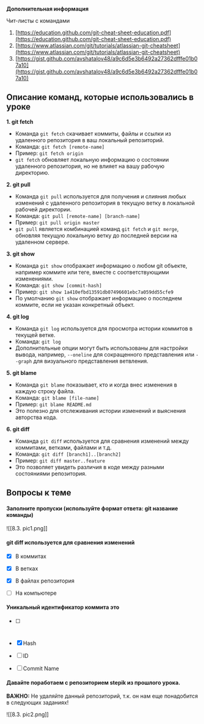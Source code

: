 
**Дополнительная информация**

Чит-листы с командами 

1. [https://education.github.com/git-cheat-sheet-education.pdf](https://education.github.com/git-cheat-sheet-education.pdf)
2. [https://www.atlassian.com/git/tutorials/atlassian-git-cheatsheet](https://www.atlassian.com/git/tutorials/atlassian-git-cheatsheet)
3. [https://gist.github.com/avshatalov48/a9c6d5e3b6492a27362dfffe01b07a10](https://gist.github.com/avshatalov48/a9c6d5e3b6492a27362dfffe01b07a10)







## **Описание команд, которые использовались в уроке**


**1. git fetch**

- Команда `git fetch` скачивает коммиты, файлы и ссылки из удаленного репозитория в ваш локальный репозиторий.
- Команда: `git fetch [remote-name]`
- Пример: `git fetch origin`
- `git fetch` обновляет локальную информацию о состоянии удаленного репозитория, но не влияет на вашу рабочую директорию.

**2. git pull**

- Команда `git pull` используется для получения и слияния любых изменений с удаленного репозитория в текущую ветку в локальной рабочей директории.
- Команда: `git pull [remote-name] [branch-name]`
- Пример: `git pull origin master`
- `git pull` является комбинацией команд `git fetch` и `git merge`, обновляя текущую локальную ветку до последней версии на удаленном сервере.

**3. git show**

- Команда `git show` отображает информацию о любом git объекте, например коммите или теге, вместе с соответствующими изменениями.
- Команда: `git show [commit-hash]`
- Пример: `git show 1a410efbd13591db07496601ebc7a059dd55cfe9`
- По умолчанию `git show` отображает информацию о последнем коммите, если не указан конкретный объект.

**4. git log**

- Команда `git log` используется для просмотра истории коммитов в текущей ветке.
- Команда: `git log`
- Дополнительные опции могут быть использованы для настройки вывода, например, `--oneline` для сокращенного представления или `--graph` для визуального представления ветвления.

**5. git blame**

- Команда `git blame` показывает, кто и когда внес изменения в каждую строку файла.
- Команда: `git blame [file-name]`
- Пример: `git blame README.md`
- Это полезно для отслеживания истории изменений и выяснения авторства кода.

**6. git diff**

- Команда `git diff` используется для сравнения изменений между коммитами, ветками, файлами и т.д.
- Команда: `git diff [branch1]..[branch2]`
- Пример: `git diff master..feature`
- Это позволяет увидеть различия в коде между разными состояниями репозитория.





<a id='task1'></a>
## Вопросы к теме


#### Заполните пропуски (используйте формат ответа: git название команды)


![[8.3. pic1.png]]



#### git diff используется для сравнения изменений


 -  [x] В коммитах
 -  [x] В ветках
 -  [x] В файлах репозитория
 -  [ ] На компьютере



#### Уникальный идентификатор коммита это


 -  [ ] #
 -  [x] Hash
 -  [ ] ID
 -  [ ] Commit Name



#### Давайте поработаем с репозиторием stepik из прошлого урока.

**ВАЖНО:** Не удаляйте данный репозиторий, т.к. он нам еще понадобится в следующих заданиях!


![[8.3. pic2.png]]
